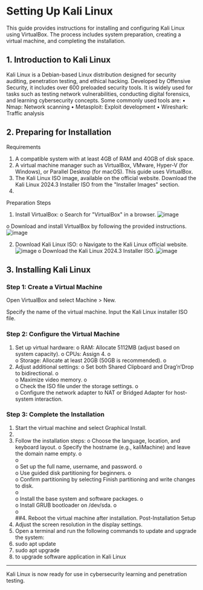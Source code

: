 # Setting Up Kali Linux
This guide provides instructions for installing and configuring Kali Linux using VirtualBox. The process includes system preparation, creating a virtual machine, and completing the installation.

## 1. Introduction to Kali Linux
Kali Linux is a Debian-based Linux distribution designed for security auditing, penetration testing, and ethical hacking. Developed by Offensive Security, it includes over 600 preloaded security tools. It is widely used for tasks such as testing network vulnerabilities, conducting digital forensics, and learning cybersecurity concepts.
Some commonly used tools are:
•	Nmap: Network scanning
•	Metasploit: Exploit development
•	Wireshark: Traffic analysis

## 2. Preparing for Installation
Requirements
1.	A compatible system with at least 4GB of RAM and 40GB of disk space.
2.	A virtual machine manager such as VirtualBox, VMware, Hyper-V (for Windows), or Parallel Desktop (for macOS). This guide uses VirtualBox.
3.	The Kali Linux ISO image, available on the official website. Download the Kali Linux 2024.3 Installer ISO from the "Installer Images" section.
4.	
Preparation Steps
1.	Install VirtualBox: 
o	Search for "VirtualBox" in a browser.
![image](https://github.com/user-attachments/assets/38d709f2-9bac-450d-82dd-4df3c7d242a8)

o	Download and install VirtualBox by following the provided instructions.	![image](https://github.com/user-attachments/assets/4127fb4a-4f04-4ec7-81a3-4526bcf9c160)

2.	Download Kali Linux ISO: 
o	Navigate to the Kali Linux official website.
![image](https://github.com/user-attachments/assets/d31eccde-3fa5-4c54-a65c-8aaa7d4468e5)
o	Download the Kali Linux 2024.3 Installer ISO.
![image](https://github.com/user-attachments/assets/5516a267-4fde-497c-812b-005c6c97bea1)

## 3. Installing Kali Linux
### Step 1: Create a Virtual Machine
Open VirtualBox and select Machine > New.

Specify the name of the virtual machine.
Input the Kali Linux installer ISO file.


### Step 2: Configure the Virtual Machine
1.	Set up virtual hardware: 
o	RAM: Allocate 5112MB (adjust based on system capacity).
o	CPUs: Assign 4.
o	 
o	Storage: Allocate at least 20GB (50GB is recommended).
o	 
2.	Adjust additional settings: 
o	Set both Shared Clipboard and Drag’n’Drop  to bidirectional.
o	 
o	Maximize video memory.
o	 
o	Check the ISO file under the storage settings.
o	 
o	Configure the network adapter to NAT or Bridged Adapter for host-system interaction.  
### Step 3: Complete the Installation
1.	Start the virtual machine and select Graphical Install.  
2.	 
3.	Follow the installation steps: 
o	Choose the language, location, and keyboard layout.
o	Specify the hostname (e.g., kaliMachine) and leave the domain name empty.
o	 
o	 
o	Set up the full name, username, and password.
o	  
o	Use guided disk partitioning for beginners.
o	   
o	Confirm partitioning by selecting Finish partitioning and write changes to disk.  
o	 
o	Install the base system and software packages.
o	 
o	Install GRUB bootloader on /dev/sda.
o	  
o	 
##4.	Reboot the virtual machine after installation.
Post-Installation Setup
1.	Adjust the screen resolution in the display settings.
2.	Open a terminal and run the following commands to update and upgrade the system: 
3.	sudo apt update  
4.	sudo apt upgrade  
5.	to upgrade software application in Kali Linux
________________________________________
Kali Linux is now ready for use in cybersecurity learning and penetration testing.

